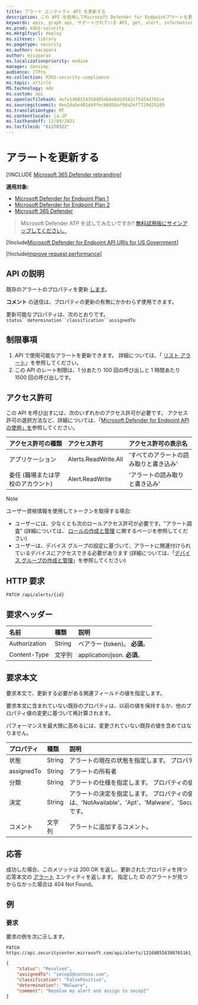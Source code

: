 ```yaml
---
title: アラート エンティティ API を更新する
description: この API を使用してMicrosoft Defender for Endpointアラートを更新する方法について説明します。 状態、決定、分類、および assignedTo プロパティを更新できます。
keywords: apis, graph api, サポートされている API, get, alert, information, id
ms.prod: m365-security
ms.mktglfcycl: deploy
ms.sitesec: library
ms.pagetype: security
ms.author: macapara
author: mjcaparas
ms.localizationpriority: medium
manager: dansimp
audience: ITPro
ms.collection: M365-security-compliance
ms.topic: article
MS.technology: mde
ms.custom: api
ms.openlocfilehash: 4efe1460374350d054bbe6d19543c75454d7b5ce
ms.sourcegitcommit: 0ee2dabe402d44fecb6856af98a2ef7720d25189
ms.translationtype: MT
ms.contentlocale: ja-JP
ms.lasthandoff: 12/09/2021
ms.locfileid: "61370322"
---
```

# <a name="update-alert"></a>アラートを更新する

[!INCLUDE [Microsoft 365 Defender rebranding](../../includes/microsoft-defender.md)]

**適用対象:**
- [Microsoft Defender for Endpoint Plan 1](https://go.microsoft.com/fwlink/?linkid=2154037)
- [Microsoft Defender for Endpoint Plan 2](https://go.microsoft.com/fwlink/?linkid=2154037)
- [Microsoft 365 Defender](https://go.microsoft.com/fwlink/?linkid=2118804)

> Microsoft Defender ATP を試してみたいですか? [無料試用版にサインアップしてください。](https://signup.microsoft.com/create-account/signup?products=7f379fee-c4f9-4278-b0a1-e4c8c2fcdf7e&ru=https://aka.ms/MDEp2OpenTrial?ocid=docs-wdatp-exposedapis-abovefoldlink)

[!Include[Microsoft Defender for Endpoint API URIs for US Government](../../includes/microsoft-defender-api-usgov.md)]

[!Include[Improve request performance](../../includes/improve-request-performance.md)]

## <a name="api-description"></a>API の説明
既存のアラートのプロパティを更新 [します](alerts.md)。

**コメント** の送信は、プロパティの更新の有無にかかわらず使用できます。

更新可能なプロパティは、次のとおりです。 `status``determination``classification``assignedTo`

## <a name="limitations"></a>制限事項

1. API で使用可能なアラートを更新できます。 詳細については、「 [リスト アラート](get-alerts.md)」を参照してください。
2. この API のレート制限は、1 分あたり 100 回の呼び出しと 1 時間あたり 1500 回の呼び出しです。

## <a name="permissions"></a>アクセス許可

この API を呼び出すには、次のいずれかのアクセス許可が必要です。 アクセス許可の選択方法など、詳細については、「[Microsoft Defender for Endpoint API の使用」を](apis-intro.md)参照してください。

アクセス許可の種類|アクセス許可|アクセス許可の表示名
:---|:---|:---
アプリケーション|Alerts.ReadWrite.All|'すべてのアラートの読み取りと書き込み'
委任 (職場または学校のアカウント)|Alert.ReadWrite|'アラートの読み取りと書き込み'

> [!NOTE]
> ユーザー資格情報を使用してトークンを取得する場合:
>
> - ユーザーには、少なくとも次のロールアクセス許可が必要です。"アラート調査" (詳細については、 [ロールの作成と管理](user-roles.md) に関するページを参照してください)
> - ユーザーは、デバイス グループの設定に基づいて、アラートに関連付けられているデバイスにアクセスできる必要があります (詳細については、「[デバイス グループの作成と管理](machine-groups.md)」を参照してください)

## <a name="http-request"></a>HTTP 要求

```http
PATCH /api/alerts/{id}
```

## <a name="request-headers"></a>要求ヘッダー

名前|種類|説明
:---|:---|:---
Authorization|String|ベアラー {token}。 **必須**。
Content-Type|文字列|application/json. **必須**。

## <a name="request-body"></a>要求本文

要求本文で、更新する必要がある関連フィールドの値を指定します。

要求本文に含まれていない既存のプロパティは、以前の値を保持するか、他のプロパティ値の変更に基づいて再計算されます。

パフォーマンスを最大限に高めるには、変更されていない既存の値を含めてはなりません。

プロパティ|種類|説明
:---|:---|:---
状態|String|アラートの現在の状態を指定します。 プロパティの値は、"新規"、"InProgress"、"Resolved" です。
assignedTo|String|アラートの所有者
分類|String|アラートの仕様を指定します。 プロパティの値は、'Unknown'、'FalsePositive'、'TruePositive' です。
決定|String|アラートの決定を指定します。 プロパティの値は、'NotAvailable'、'Apt'、'Malware'、'SecurityPersonnel'、'SecurityTesting'、'UnwantedSoftware'、'Other' です。
コメント|文字列|アラートに追加するコメント。

## <a name="response"></a>応答

成功した場合、このメソッドは 200 OK を返し、更新されたプロパティを持つ応答本文の [アラート](alerts.md) エンティティを返します。 指定した ID のアラートが見つからなかった場合は 404 Not Found。

## <a name="example"></a>例

### <a name="request"></a>要求

要求の例を次に示します。

```http
PATCH https://api.securitycenter.microsoft.com/api/alerts/121688558380765161_2136280442
```

```json
{
    "status": "Resolved",
    "assignedTo": "secop2@contoso.com",
    "classification": "FalsePositive",
    "determination": "Malware",
    "comment": "Resolve my alert and assign to secop2"
}
```
